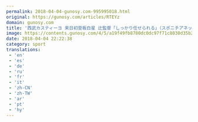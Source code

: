 ```yaml
---
permalink: 2018-04-04-gunosy.com-995995018.html
original: https://gunosy.com/articles/RTEYz
domain: gunosy.com
title: '西武カスティーヨ 来日初登板白星 辻監督「しっかり任せられる」（スポニチアネックス） - グノシー'
image: https://contents.gunosy.com/4/5/a19f49fb8780dc0dc97f71c8030d35b2_content.jpg
date: 2018-04-04 22:22:38
category: sport
translations: 
 - 'en'
 - 'es'
 - 'de'
 - 'ru'
 - 'fr'
 - 'it'
 - 'zh-CN'
 - 'zh-TW'
 - 'ar'
 - 'pt'
 - 'hy'
---
```


